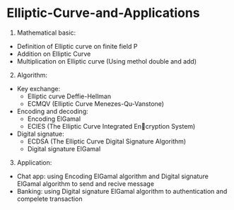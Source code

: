 # Elliptic-Curve-and-Applications
1. Mathematical basic:
- Definition of Elliptic curve on finite field P 
- Addition on Elliptic Curve
- Multiplication on Elliptic curve (Using methol double and add)
2. Algorithm:
- Key exchange:
    + Elliptic curve Deffie-Hellman
    + ECMQV (Elliptic Curve Menezes-Qu-Vanstone)
- Encoding and decoding:
    + Encoding ElGamal
    + ECIES (The Elliptic Curve Integrated Encryption System)
- Digital signatue:
    + ECDSA (The Elliptic Curve Digital Signature Algorithm)
    + Digital signature ElGamal
3. Application:
- Chat app: using Encoding ElGamal algorithm and Digital signature ElGamal algorithm to send and recive message
- Banking: using Digital signature ElGamal algorithm to authentication and compelete transaction

